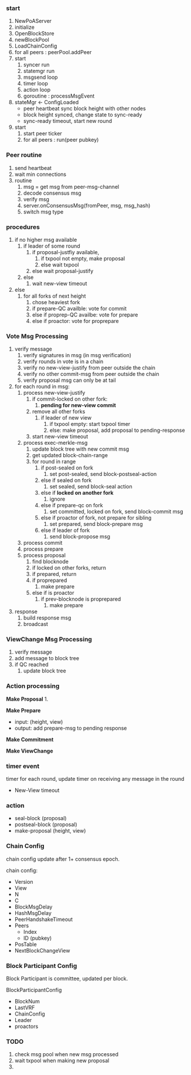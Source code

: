 
### start

1. NewPoAServer
2. initialize
3. OpenBlockStore
4. newBlockPool
5. LoadChainConfig
6. for all peers : peerPool.addPeer
7. start
   1. syncer run
   2. statemgr run
   3. msgsend loop
   4. timer loop
   5. action loop
   6. goroutine : processMsgEvent
8. stateMgr <- ConfigLoaded
   * peer heartbeat sync block height with other nodes
   * block height synced, change state to sync-ready
   * sync-ready timeout, start new round
9. start
   1.  start peer ticker
   2.  for all peers : run(peer pubkey)

### Peer routine

1. send heartbeat
2. wait min connections
3. routine
   1. msg = get msg from peer-msg-channel
   2. decode consensus msg
   3. verify msg
   4. server.onConsensusMsg(fromPeer, msg, msg_hash)
   5. switch msg type

### procedures

1. if no higher msg available
   1. if leader of some round
      1. if proposal-justfiy available, 
         1. if txpool not empty, make proposal
         2. else wait txpool
      2. else wait proposal-justify
   2. else
      1. wait new-view timeout
2. else
   1. for all forks of next height
      1. chose heaviest fork
      2. if prepare-QC availble: vote for commit
      3. else if proprep-QC availbe: vote for prepare
      4. else if proactor: vote for proprepare


### Vote Msg Processing

1. verify message 
   1. verify signatures in msg (in msg verification)
   2. verify rounds in vote is in a chain
   3. verify no new-view-justify from peer outside the chain
   4. verify no other commit-msg from peer outside the chain
   5. verify proposal msg can only be at tail
2. for each round in msg:
   1. process new-view-justify
      1. if commit-locked on other fork:
         1. **pending for new-view commit**
      2. remove all other forks
         1. if leader of new view
            1. if txpool empty: start txpool timer
            2. else: make proposal, add proposal to pending-response
      3. start new-view timeout
   2. process exec-merkle-msg
      1. update block tree with new commit msg
      2. get updated block-chain-range
      3. for round in range
         1. if post-sealed on fork
            1. set post-sealed, send block-postseal-action
         2. else if sealed on fork
            1. set sealed, send block-seal action
         3. else if **locked on another fork**
            1. ignore
         4. else if prepare-qc on fork
            1. set committed, locked on fork, send block-commit msg
         5. else if proactor of fork, not prepare for sibling
            1. set prepared, send block-prepare msg
         6. else if leader of fork
            1. send block-propose msg
   3. process commit
   4. process prepare
   5. process proposal
      1. find blocknode
      2. if locked on other forks, return
      3. if prepared, return
      4. if proprepared
         1. make prepare
      5. else if is proactor
         1. if prev-blocknode is proprepared
            1. make prepare
3. response
   1. build response msg
   2. broadcast

### ViewChange Msg Processing

1. verify message
2. add message to block tree
3. if QC reached
   1. update block tree



### Action processing


**Make Proposal**
1. 


**Make Prepare**

- input: (height, view)
- output: add prepare-msg to pending response

**Make Commitment**


**Make ViewChange**



### timer event

timer for each round, update timer on receiving any message in the round

* New-View timeout


### action

* seal-block (proposal)
* postseal-block (proposal)
* make-proposal (height, view)

### Chain Config

chain config update after 1+ consensus epoch.

chain config:
* Version
* View
* N
* C
* BlockMsgDelay
* HashMsgDelay
* PeerHandshakeTimeout
* Peers
  * Index
  * ID (pubkey)
* PosTable
* NextBlockChangeView

### Block Participant Config

Block Participant is committee, updated per block.

BlockParticipantConfig
* BlockNum
* LastVRF
* ChainConfig
* Leader
* proactors


### TODO

1. check msg pool when new msg processed
2. wait txpool when making new proposal
3. 
